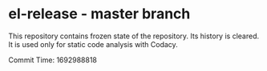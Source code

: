 # el-release - master branch

This repository contains frozen state of the repository.
Its history is cleared. It is used only for static code
analysis with Codacy.

Commit Time: 1692988818